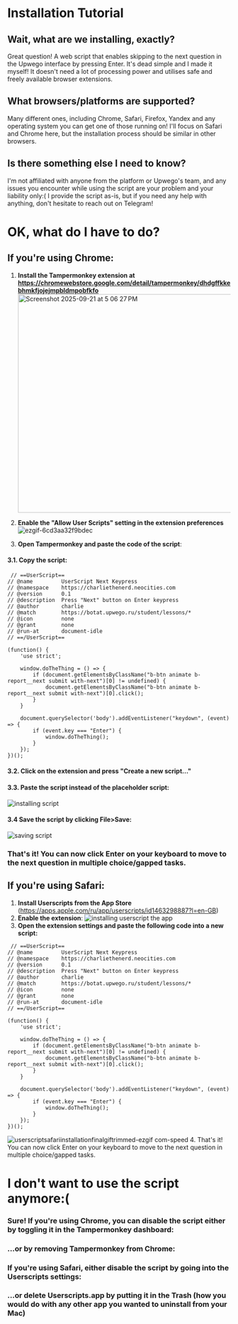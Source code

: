 # Installation Tutorial
## Wait, what are we installing, exactly?
Great question! A web script that enables skipping to the next question in the Upwego interface by pressing Enter. It's dead simple and I made it myself! It doesn't need a lot of processing power and utilises safe and freely available browser extensions.
## What browsers/platforms are supported?
Many different ones, including Chrome, Safari, Firefox, Yandex and any operating system you can get one of those running on! I'll focus on Safari and Chrome here, but the installation process should be similar in other browsers.
## Is there something else I need to know?
I'm not affiliated with anyone from the platform or Upwego's team, and any issues you encounter while using the script are your problem and your liability only:( I provide the script as-is, but if you need any help with anything, don't hesitate to reach out on Telegram!
# OK, what do I have to do?
## If you're using Chrome:
1. **Install the Tampermonkey extension at https://chromewebstore.google.com/detail/tampermonkey/dhdgffkkebhmkfjojejmpbldmpobfkfo** <img width="1273" height="492" alt="Screenshot 2025-09-21 at 5 06 27 PM" src="https://github.com/user-attachments/assets/67812c98-4e2e-4af4-b470-e5c8ad56637b" />
2. **Enable the "Allow User Scripts" setting in the extension preferences**
![ezgif-6cd3aa32f9bdec](https://github.com/user-attachments/assets/b6f26960-df47-4015-9830-ea82544d766d)

3. **Open Tampermonkey and paste the code of the script**:

#### 3.1. Copy the script:

```	
 // ==UserScript==
// @name         UserScript Next Keypress
// @namespace    https://charliethenerd.neocities.com
// @version      0.1
// @description  Press "Next" button on Enter keypress
// @author       charlie
// @match        https://botat.upwego.ru/student/lessons/*
// @icon         none
// @grant        none
// @run-at       document-idle
// ==/UserScript==

(function() {
    'use strict';

    window.doTheThing = () => {
        if (document.getElementsByClassName("b-btn animate b-report__next submit with-next")[0] != undefined) {
            document.getElementsByClassName("b-btn animate b-report__next submit with-next")[0].click();
        }
    }

    document.querySelector('body').addEventListener("keydown", (event) => {
        if (event.key === "Enter") {
            window.doTheThing();
        }
    });
})();
```
#### 3.2. Click on the extension and press "Create a new script..."
#### 3.3. Paste the script instead of the placeholder script:
![installing script](https://github.com/user-attachments/assets/08708417-534d-4f0e-87f7-00c11b0733f1)
#### 3.4 Save the script by clicking File>Save:
![saving script](https://github.com/user-attachments/assets/ed578168-7c17-4ef7-9e68-3194aac190bf)
### That's it! You can now click Enter on your keyboard to move to the next question in multiple choice/gapped tasks.

## If you're using Safari:
1. **Install Userscripts from the App Store** (https://apps.apple.com/ru/app/userscripts/id1463298887?l=en-GB)
2. **Enable the extension**:
![installing userscript the app](https://github.com/user-attachments/assets/fa748c80-d24e-4fca-b2b9-6c2677d92891)
3. **Open the extension settings and paste the following code into a new script:**
```	
 // ==UserScript==
// @name         UserScript Next Keypress
// @namespace    https://charliethenerd.neocities.com
// @version      0.1
// @description  Press "Next" button on Enter keypress
// @author       charlie
// @match        https://botat.upwego.ru/student/lessons/*
// @icon         none
// @grant        none
// @run-at       document-idle
// ==/UserScript==

(function() {
    'use strict';

    window.doTheThing = () => {
        if (document.getElementsByClassName("b-btn animate b-report__next submit with-next")[0] != undefined) {
            document.getElementsByClassName("b-btn animate b-report__next submit with-next")[0].click();
        }
    }

    document.querySelector('body').addEventListener("keydown", (event) => {
        if (event.key === "Enter") {
            window.doTheThing();
        }
    });
})();
```
![userscriptsafariinstallationfinalgiftrimmed-ezgif com-speed](https://github.com/user-attachments/assets/220a36f4-114c-45d5-8a29-091f1409a20b)
4. That's it! You can now click Enter on your keyboard to move to the next question in multiple choice/gapped tasks.

# I don't want to use the script anymore:(
### Sure! If you're using Chrome, you can disable the script either by toggling it in the Tampermonkey dashboard:

### ...or by removing Tampermonkey from Chrome:

### If you're using Safari, either disable the script by going into the Userscripts settings:

### ...or delete Userscripts.app by putting it in the Trash (how you would do with any other app you wanted to uninstall from your Mac)

